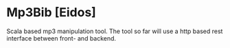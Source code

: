# Mp3Bib [Eidos]
Scala based mp3 manipulation tool. The tool so far will use a http based rest interface between front- and backend.